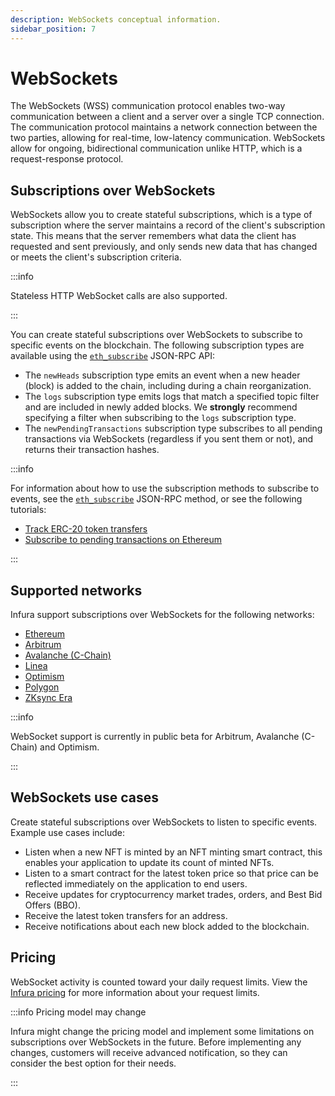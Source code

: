 ```yaml
---
description: WebSockets conceptual information.
sidebar_position: 7
---
```


# WebSockets

The WebSockets (WSS) communication protocol enables two-way communication between a client and a server over a single TCP
connection. The communication protocol maintains a network connection between the two parties, allowing for real-time, low-latency
communication. WebSockets allow for ongoing, bidirectional communication unlike HTTP, which is a request-response protocol.

## Subscriptions over WebSockets

WebSockets allow you to create stateful subscriptions, which is a type of subscription where the server maintains a record
of the client's subscription state. This means that the server remembers what data the client has requested and sent
previously, and only sends new data that has changed or meets the client's subscription criteria.

:::info

Stateless HTTP WebSocket calls are also supported.

:::

You can create stateful subscriptions over WebSockets to subscribe to specific events on the blockchain. The following
subscription types are available using the [`eth_subscribe`](../reference/ethereum/json-rpc-methods/subscription-methods/eth_subscribe.mdx) JSON-RPC API:

- The `newHeads` subscription type emits an event when a new header (block) is added to the chain, including during a
  chain reorganization.
- The `logs` subscription type emits logs that match a specified topic filter and are included in newly added blocks.
  We **strongly** recommend specifying a filter when subscribing to the `logs` subscription type.
- The `newPendingTransactions` subscription type subscribes to all pending transactions via
  WebSockets (regardless if you sent them or not), and returns their transaction hashes.

:::info

For information about how to use the subscription methods to subscribe to events, see the [`eth_subscribe`](../reference/ethereum/json-rpc-methods/subscription-methods/eth_subscribe.mdx) JSON-RPC method, or see the following tutorials:

- [Track ERC-20 token transfers](../tutorials/ethereum/track-erc-20-token-transfers.md)
- [Subscribe to pending transactions on Ethereum](../tutorials/ethereum/subscribe-to-pending-transactions.md)

:::

## Supported networks

Infura support subscriptions over WebSockets for the following networks:

- [Ethereum](../reference/ethereum/index.md)
- [Arbitrum](../reference/arbitrum/index.md)
- [Avalanche (C-Chain)](../reference/avalanche-c-chain/index.md)
- [Linea](../reference/linea/index.md)
- [Optimism](../reference/optimism/index.md)
- [Polygon](../reference/polygon-pos/index.md)
- [ZKsync Era](../reference/zksync/index.md)

:::info

WebSocket support is currently in public beta for Arbitrum, Avalanche (C-Chain) and Optimism.

:::

## WebSockets use cases

Create stateful subscriptions over WebSockets to listen to specific events. Example use cases include:

- Listen when a new NFT is minted by an NFT minting smart contract, this enables your application to update its count of minted NFTs.
- Listen to a smart contract for the latest token price so that price can be reflected immediately on the application to end users.
- Receive updates for cryptocurrency market trades, orders, and Best Bid Offers (BBO).
- Receive the latest token transfers for an address.
- Receive notifications about each new block added to the blockchain.

## Pricing

WebSocket activity is counted toward your daily request limits. View the [Infura pricing](https://www.infura.io/pricing)
for more information about your request limits.

:::info Pricing model may change

Infura might change the pricing model and implement some limitations on subscriptions over WebSockets in the future. Before
implementing any changes, customers will receive advanced notification, so they can consider the best option for their needs.

:::
